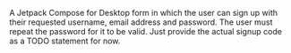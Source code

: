 A Jetpack Compose for Desktop form in which the user can sign up with their requested username, email address and password. 
The user must repeat the password for it to be valid. Just provide the actual signup code as a TODO statement for now.
